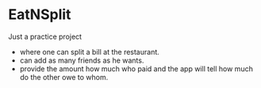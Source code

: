 # EatNSplit

Just a practice project
- where one can split a bill at the restaurant.
- can add as many friends as he wants.
- provide the amount how much who paid and the app will tell how much do the other owe to whom.
